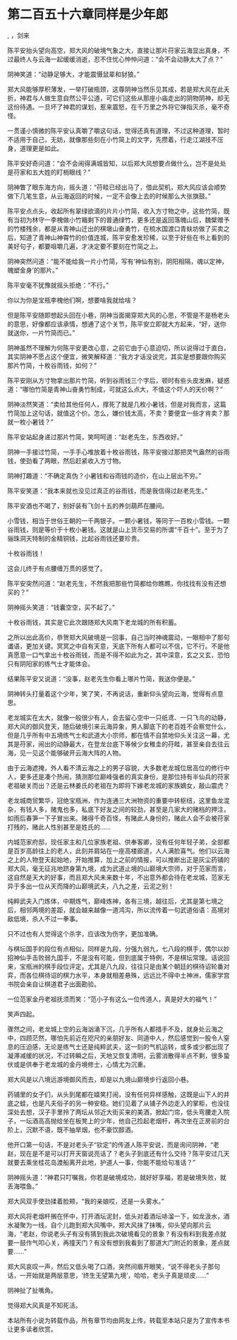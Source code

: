 # 第二百五十六章同样是少年郎
,  ，剑来
   陈平安抬头望向高空，郑大风的破境气象之大，直接让那片苻家云海显出真身，不过最终人与云海一起缓缓消逝，忍不住忧心忡忡问道：“会不会动静太大了点？”
   阴神笑道：“动静足够大，才能震慑鼠辈和豺狼。”
   郑大风能够厚积薄发，一举打破瓶颈，这尊阴神当然乐见其成，若是郑大风在此夭折，神君与人做生意自然公平公道，可它们这些从那座小庙走出的阴物阴神，却无这份待遇。一旦坏了神君的谋划，惹来震怒，在千万里之外将它弹指灭杀，毫不奇怪。
   一贯谨小慎微的陈平安认真嚼了嚼这句话，觉得还真有道理，不过这种道理，暂时不适用于自己，无妨，就像那些刻在小竹简上的文字，先攒着，行走江湖技不压身，道理更是如此。
   陈平安好奇问道：“会不会闹得满城皆知，以后郑大风想要点做什么，岂不是处处是苻家和五大姓的盯梢眼线？”
   阴神瞥了眼东海方向，摇头道：“苻畦已经出马了，借此契机，郑大风应该会顺势做下几笔生意，从云海返回的时候，一定不会像上去的时候那么大张旗鼓。”
   陈平安点点头，收起所有翠绿欲滴的片片小竹简，收入方寸物之中，这些竹简，既有当初为林守一李槐做小竹箱剩下的普通绿竹，更多还是返回落魄山后，魏檗赠予的竹楼残余，都是从青神山迁出的棋墩山奋勇竹，在梳水国渡口青蚨坊做了买卖之后，知道了青神山神霄竹的价值连城，陈平安愈发珍稀，以至于好些在书上看到的美好句子，都要咀嚼几遍，才决定要不要刻在竹简之上。
   阴神突然问道：“能不能给我一片小竹简，写有‘神仙有别，阴阳相隔，魂以定神，魄塑金身’的那片。”
   陈平安毫不犹豫就摇头拒绝：“不行。”
   你以为你是宝瓶李槐他们啊，想要啥我就给啥？
   但是陈平安随即想起头回在小巷，阴神当面揭穿郑大风的心思，不管是不是杨老头的意思，好像都应该承情，想通了这个关节，陈平安立即就大方起来，“好，送你就送你，一片竹简而已。”
   阴神虽然不理解为何陈平安更改心意，之前它由于心意迫切，所以说得过于直白，其实阴神不愿占这个便宜，微笑解释道：“我方才话没说完，其实是想要跟你购买那片竹简，十枚谷雨钱，如何？”
   陈平安刚从方寸物拿出那片竹简，听到谷雨钱三个字后，顿时有些头皮发麻，疑惑道：“哪怕竹简是青神山奋勇竹制成，可就这么点大，不值这个吓人的天价啊？”
   阴神淡然笑道：“卖给其他任何人，撑死了就是几枚小暑钱，但是对我而言，这篇竹简加上这句话，就值这个价。怎么，嫌价钱太高，不卖？要便宜一些才肯卖？那就一枚小暑钱？”
   陈平安站起身递过那片竹简，笑呵呵道：“赵老先生，东西收好。”
   阴神一手接过竹简，一手手心堆放着十枚谷雨钱，陈平安接过那把灵气盎然的谷雨钱，使劲看了两眼，然后赶紧收入方寸物。
   阴神打趣道：“不确定真伪？小暑钱和谷雨钱的造价，在山上层出不穷。”
   陈平安笑道：“我本来就也没见过真正的谷雨钱，而是我信得过赵老先生。”
   陈平安酒也不喝了，别好装有飞剑十五的养剑葫芦在腰间。
   小雪钱，相当于世俗王朝的一千两银子。一颗小暑钱，等同于一百枚小雪钱。一颗谷雨钱，则是等价于十枚小暑钱。这就是山上货币交易的所谓“千百十”。至于为了骊珠洞天特制的金精铜钱，比起谷雨钱还要珍贵。
   十枚谷雨钱！
   这会儿终于有点腰缠万贯的感觉了。
   陈平安突然问道：“赵老先生，不然我把那些竹简都给你瞧瞧，你找找有没有还想买的？”
   阴神摇头笑道：“钱囊空空，买不起了。”
   十枚谷雨钱，其实是它此次跟随郑大风南下老龙城的所有积蓄。
   之所以出此高价，恭贺郑大风破境是一回事，自己当时神魂震动，一眼相中了那句谶语，更加关键。冥冥之中自有天意，天底下所有人都可以不信，它不行。不是他真愿意一口气拿出十枚谷雨钱，而是不得不如此为之，其中深意，玄之又玄，恐怕只有阴阳家的练气士才能体会。
   结果陈平安又说道：“没事，赵老先生你看上哪片竹简，我送你便是。”
   阴神转头打量着这个少年，笑了笑，不再说话，重新仰头望向云海，觉得有点意思。
   老龙城实在太大，就像一般很少有人，会去留心空中一只纸鸢、一只飞鸟的动静，郑大风的御风登天，随后破境引来云海异象，男人脚底下的老百姓不会察觉什么，但是几乎所有中五境练气士和武道大小宗师，都在情不自禁地仰头关注这一幕，尤其是苻家，闹出的动静最大，在登龙台底下等候少女稚圭的苻畦，甚至亲自去往云海，见一见这个能够破开云海大阵的人物。
   由于云海遮掩，外人看不清云海之上的男子容貌，大多数老龙城位居高位的修行中人，更多还是凑个热闹，猜测那位巅峰强者的真实身份，是那位持有半仙兵的苻家老祖破关而出？还是云林姜氏的老祖在为即将下嫁老龙城的家族嫡女，敲山震虎？
   老龙城商贸繁华，冠绝宝瓶洲，作为连通三大洲物资的重要中转枢纽，这里鱼龙混杂，有钱人多，赌鬼也多，私底下好友之间的较劲，甚至是几家大的赌档的押注，如雨后春笋一下子冒出来。赌得千奇百怪，有赌此人身份的，赌此人会不会被苻家打残的，赌此人性别甚至是姓氏的……
   内城范家府邸，现任家主和几位家族老祖、供奉客卿，没有任何年轻子弟，全部都是百岁高龄往上的老人，此刻并肩站在一座高楼廊道，人人满脸喜气。他们以云海之上的人物登天起始地，开始推算，加上之前的情报，可以推断出正是灰尘药铺的郑大风，毫无征兆地跻身第九境，成为武道止境的山巅境大宗师，对于范家而言，这自然是天大的好事，而且郑大风未来数十年，不出意外都会待在老龙城，范家无异于多出一位从天而降的山巅境武夫，八九之差，云泥之别！
   纯粹武夫入门炼体，中期炼气，巅峰炼神，各有三境，越往后，尤其是第七境之后，相邻两境的差距，就会越来越像一道鸿沟，所以流传着一句武道俗语：高境对敌低境，杀人不过一拳事。
   只不过也有人觉得这个杀字，应该改为伤字，更加准确。
   与棋坛国手的段位有点相似，同样是九段，分强九弱九，七八段的棋手，偶尔以妙招神仙手击败弱九国手，不是没有可能，但到底属于特例，不是棋坛常理。话说回来，宝瓶洲的棋手段位评定，尤其是八九段，往往只是由某个朝廷的棋待诏轮番对弈，而各位棋待诏的棋力水平，本身就相差悬殊，远远比不得中土神洲，儒家学宫书院会亲自让棋道君子出面勘验。
   一位范家金丹老祖抚须而笑：“范小子有这么一位传道人，真是好大的福气！”
   笑声四起。
   骤然之间，老龙城上空的云海汹涌下沉，几乎所有人都措手不及，就身处云海之中，四顾茫然，哪怕先前近在咫尺的亲朋好友、同道中人，然后感觉到一股令人窒息的压迫感，无论是练气士还是纯粹武夫，这一刻的气机运转，或多或少都出现了凝滞减缓的状况，不过转瞬之后，天地又恢复清明，云雾消散得半点不剩，很多蛰伏或是供奉于老龙城的金丹境修士，心情尤为沉重。
   郑大风是以八境远游境御风而去，却是以九境山巅境步行返回小巷。
   药铺里的女子们，从头到尾都在嬉笑打闹，没有任何异样感触，这既是山下人的井底之蛙，也是凡夫俗子的另一种安稳。她们见着了从铺子外边走入的掌柜，也没往深处去想，汉子手里拎了两坛从邻近大街买来的美酒，掀起门帘，低头弯腰走入院子，一坛酒高高抛给坐在板凳上的少年，他自己捡起老烟杆，再次坐在正房前的台阶上，沉默不语，既不抽旱烟，也不豪饮醇酒。
   他开口第一句话，不是对老头子“钦定”的传道人陈平安说，而是询问阴神，“老赵，现在是不是可以打开天窗说亮话了？老头子到底还有什么交待？陈平安过几天就要去乘坐桂花岛渡船离开此地，护道人一事，你能不能给句准话？”
   阴神摇头道：“神君只叮嘱我，你若是破境成功，就好好享福，若是破境失败，就丢海喂鱼。”
   郑大风双手使劲揉着脸颊，“我的亲娘哎，还是一头雾水。”
   郑大风将老烟杆搁在怀中，打开酒坛泥封，低头对着酒坛哧溜一下，如龙汲水，酒水凝聚为一线，自个儿跑到郑大风嘴中，郑大风抹了抹嘴，仰头望向那片云海，“老赵，你说老头子有没有猜到我此次破境看见的景象？有没有料到我差点就要一鼓作气叩心关，再撞天门？有没有想到我看到了那道大门附近的景象，差点就要……”
   郑大风哀叹一声，然后又低头喝了口酒，突然间眉开眼笑，“说不得老头子那句话，一开始就是两层意思，‘终生无望第九境’，哈哈，老头子真是顽皮……”
   阴神扯了扯嘴角。
   觉得郑大风真是不知死活。
  本站所有小说为转载作品，所有章节均由网友上传，转载至本站只是为了宣传本书让更多读者欣赏。